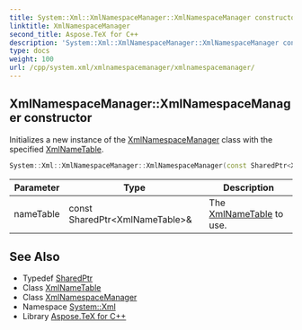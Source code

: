 ```yaml
---
title: System::Xml::XmlNamespaceManager::XmlNamespaceManager constructor
linktitle: XmlNamespaceManager
second_title: Aspose.TeX for C++
description: 'System::Xml::XmlNamespaceManager::XmlNamespaceManager constructor. Initializes a new instance of the XmlNamespaceManager class with the specified XmlNameTable in C++.'
type: docs
weight: 100
url: /cpp/system.xml/xmlnamespacemanager/xmlnamespacemanager/
---
```

## XmlNamespaceManager::XmlNamespaceManager constructor


Initializes a new instance of the [XmlNamespaceManager](../) class with the specified [XmlNameTable](../../xmlnametable/).

```cpp
System::Xml::XmlNamespaceManager::XmlNamespaceManager(const SharedPtr<XmlNameTable> &nameTable)
```


| Parameter | Type | Description |
| --- | --- | --- |
| nameTable | const SharedPtr\<XmlNameTable\>\& | The [XmlNameTable](../../xmlnametable/) to use. |

## See Also

* Typedef [SharedPtr](../../../system/sharedptr/)
* Class [XmlNameTable](../../xmlnametable/)
* Class [XmlNamespaceManager](../)
* Namespace [System::Xml](../../)
* Library [Aspose.TeX for C++](../../../)
